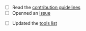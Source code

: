 <!-- Enter a brief description of the changes you've made in the next line -->


<!-- Check the following boxes, if applicable, by replacing the space inside
     "[ ]" with an "x", eg. [x] -->

- [ ] Read the [contribution guidelines][contrib-guidelines]
- [ ] Openned an [issue][new-issue]
<!-- Remove this if your PR is not about tools -->
- [ ] Updated the [tools list][tools-list]


<!-- If this PR closes an existing issue, write "Closes #123" in the next line,
     where 123 is the issue number (for example) -->



[contrib-guidelines]: CONTRIBUTING.md
[new-issue]: https://github.com/B1Z0N/cpp-dev-resources/issues/new
[tools-list]: ../tools/README.md
